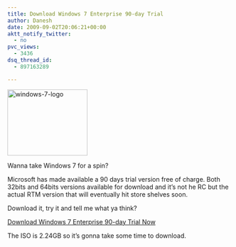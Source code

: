```yaml
---
title: Download Windows 7 Enterprise 90-day Trial
author: Danesh
date: 2009-09-02T20:06:21+00:00
aktt_notify_twitter:
  - no
pvc_views:
  - 3436
dsq_thread_id:
  - 897163289

---
```

[<img loading="lazy" class="alignnone size-full wp-image-1745" title="windows-7-logo" src="/wp-content/uploads/2009/09/windows-7-logo.jpg" alt="windows-7-logo" width="180" height="149" />][1]

Wanna take Windows 7 for a spin?

Microsoft has made available a 90 days trial version free of charge. Both 32bits and 64bits versions available for download and it&#8217;s not he RC but the actual RTM version that will eventually hit store shelves soon.

Download it, try it and tell me what ya think?

[Download Windows 7 Enterprise 90-day Trial Now][2]

The ISO is 2.24GB so it&#8217;s gonna take some time to download.

 [1]: /wp-content/uploads/2009/09/windows-7-logo.jpg
 [2]: http://technet.microsoft.com/en-us/evalcenter/cc442495.aspx?ITPID=sprblog